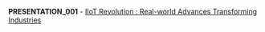 **PRESENTATION_001** - [IIoT Revolution : Real-world Advances Transforming Industries]([https://www.edaplayground.com/x/fGLC](https://wepik.com/edit/9b391633-89a7-415f-8fb2-1536542a0482)https://wepik.com/edit/9b391633-89a7-415f-8fb2-1536542a0482)
